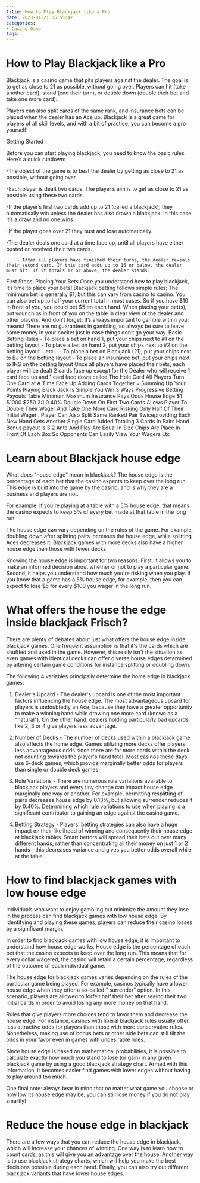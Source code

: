```yaml
---
title: How to Play Blackjack like a Pro
date: 2023-01-21 05:55:47
categories:
- Casino Game
tags:
---
```



# How to Play Blackjack like a Pro

Blackjack is a casino game that pits players against the dealer. The goal is to get as close to 21 as possible, without going over. Players can hit (take another card), stand (end their turn), or double down (double their bet and take one more card).

Players can also split cards of the same rank, and insurance bets can be placed when the dealer has an Ace up. Blackjack is a great game for players of all skill levels, and with a bit of practice, you can become a pro yourself!

Getting Started

Before you can start playing blackjack, you need to know the basic rules. Here’s a quick rundown:

-The object of the game is to beat the dealer by getting as close to 21 as possible, without going over.

-Each player is dealt two cards. The player’s aim is to get as close to 21 as possible using these two cards.

-If the player’s first two cards add up to 21 (called a blackjack), they automatically win unless the dealer has also drawn a blackjack. In this case it’s a draw and no one wins.

-If the player goes over 21 they bust and lose automatically.

-The dealer deals one card at a time face up, until all players have either busted or received their two cards.
























        - After all players have finished their turns, the dealer reveals their second card. If this card adds up to 16 or below, the dealer must hit. If it totals 17 or above, the dealer stands.
First Steps: Placing Your Bets
Once you understand how to play blackjack, it’s time to place your bets! Blackjack betting follows simple rules: The minimum bet is generally $1, but this can vary from casino to casino. You can also bet up to half your current total in most cases. So if you have $10 in front of you, you could bet $5 on each hand. When placing your bet(s), put your chips in front of you on the table in clear view of the dealer and other players. And don’t forget: It’s always important to gamble within your means! There are no guarantees in gambling, so always be sure to leave some money in your pocket just in case things don’t go your way. Basic Betting Rules - To place a bet on hand 1, put your chips next to #1 on the betting layout - To place a bet on hand 2, put your chips next to #2 on the betting layout ...etc... - To place a bet on Blackjack (21), put your chips next to BJ on the betting layout - To place an insurance bet, put your chips next to INS on the betting layout Once all players have placed their bets, each player will be dealt 2 cards face up except for the Dealer who will receive 1 card face up and 1 card face down called The Hole Card All Players Turn One Card at A Time Face Up Adding Cards Together = Summing Up Your Points Playing Black Jack Is Simple You Win 3 Ways Progressive Betting Payouts Table Minimum Maximum Insurance Pays Odds House Edge $1 $1000 $250 2:1 0.40% Double Down On First Two Cards Allows Player To Double Their Wager And Take One More Card Risking Only Half Of Their Initial Wager . Player Can Also Split Same Ranked Pair Twiceproviding Each New Hand Gets Another Single Card Added Totaling 3 Cards In Pairs Hand . Bonus payout is 3:2 Ante And Play Are Equal In Size Chips Are Place In Front Of Each Box So Opponents Can Easily View Your Wagers Etc

# Learn about Blackjack house edge

What does "house edge" mean in blackjack? The house edge is the percentage of each bet that the casino expects to keep over the long run. This edge is built into the game by the casino, and is why they are a business and players are not.

For example, if you're playing at a table with a 5% house edge, that means the casino expects to keep 5% of every bet made at that table in the long run.

The house edge can vary depending on the rules of the game. For example, doubling down after splitting pairs increases the house edge, while splitting Aces decreases it. Blackjack games with more decks also have a higher house edge than those with fewer decks.

Knowing the house edge is important for two reasons. First, it allows you to make an informed decision about whether or not to play a particular game. Second, it helps you understand how much you're risking when you play. If you know that a game has a 5% house edge, for example, then you can expect to lose $5 for every $100 you wager in the long run.

# What offers the house the edge inside blackjack Frisch?

There are plenty of debates about just what offers the house edge inside blackjack games. One frequent assumption is that it's the cards which are shuffled and used in the game. However, this really isn't the situation as even games with identical decks can offer diverse house edges determined by altering certain game conditions for instance splitting or doubling down.

The following 4 variables principally determine the home edge in blackjack games:

1. Dealer's Upcard - The dealer's upcard is one of the most important factors influencing the house edge. The most advantageous upcard for players is undoubtedly an Ace, because they have a greater opportunity to make a winning hand while drawing one more card (known as a "natural"). On the other hand, dealers holding particularly bad upcards like 2, 3 or 4 give players less advantage.

2. Number of Decks - The number of decks used within a blackjack game also affects the home edge. Games utilizing more decks offer players less advantageous odds since there are far more cards within the deck not counting towards the player's hand total. Most casinos these days use 6-deck games, which provide marginally better odds for players than single or double deck games.

3. Rule Variations - There are numerous rule variations available to blackjack players and every tiny change can impact house edge marginally one way or another. For example, permitting resplitting of pairs decreases house edge by 0.13%, but allowing surrender reduces it by 0.40%. Determining which rule variations to use when playing is a significant contributor to gaining an edge against the casino game.

4. Betting Strategy - Players' betting strategies can also have a huge impact on their likelihood of winning and consequently their house edge at blackjack tables. Smart bettors will spread their bets out over many different hands, rather than concentrating all their money on just 1 or 2 hands - this decreases variance and gives you better odds overall while at the table..

# How to find blackjack games with low house edge

Individuals who want to enjoy gambling but minimize the amount they lose in the process can find blackjack games with low house edge. By identifying and playing these games, players can reduce their casino losses by a significant margin.

In order to find blackjack games with low house edge, it is important to understand how house edge works. House edge is the percentage of each bet that the casino expects to keep over the long run. This means that for every dollar wagered, the casino will retain a certain percentage, regardless of the outcome of each individual game.

The house edge for blackjack games varies depending on the rules of the particular game being played. For example, casinos typically have a lower house edge when they offer a so-called “ surrender” option. In this scenario, players are allowed to forfeit half their bet after seeing their two initial cards in order to avoid losing any more money on that hand.

Rules that give players more choices tend to favor them and decrease the house edge. For instance, casinos with liberal blackjack rules usually offer less attractive odds for players than those with more conservative rules. Nonetheless, making use of bonus bets or other side bets can still tilt the odds in your favor even in games with undesirable rules.

Since house edge is based on mathematical probabilities, it is possible to calculate exactly how much you stand to lose (or gain) in any given blackjack game by using a good blackjack strategy chart. Armed with this information, it becomes easier find games with lower edges without having to play around too much.

One final note: always bear in mind that no matter what game you choose or how low its house edge may be, you can still lose money if you do not play smartly!

# Reduce the house edge in blackjack

There are a few ways that you can reduce the house edge in blackjack, which will increase your chances of winning. One way is to learn how to count cards, as this will give you an advantage over the house. Another way is to use blackjack strategy charts, which will help you make the best decisions possible during each hand. Finally, you can also try out different blackjack variants that have lower house edges.